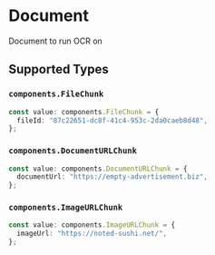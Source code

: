 # Document

Document to run OCR on


## Supported Types

### `components.FileChunk`

```typescript
const value: components.FileChunk = {
  fileId: "87c22651-dc8f-41c4-953c-2da0caeb8d48",
};
```

### `components.DocumentURLChunk`

```typescript
const value: components.DocumentURLChunk = {
  documentUrl: "https://empty-advertisement.biz",
};
```

### `components.ImageURLChunk`

```typescript
const value: components.ImageURLChunk = {
  imageUrl: "https://noted-sushi.net/",
};
```

